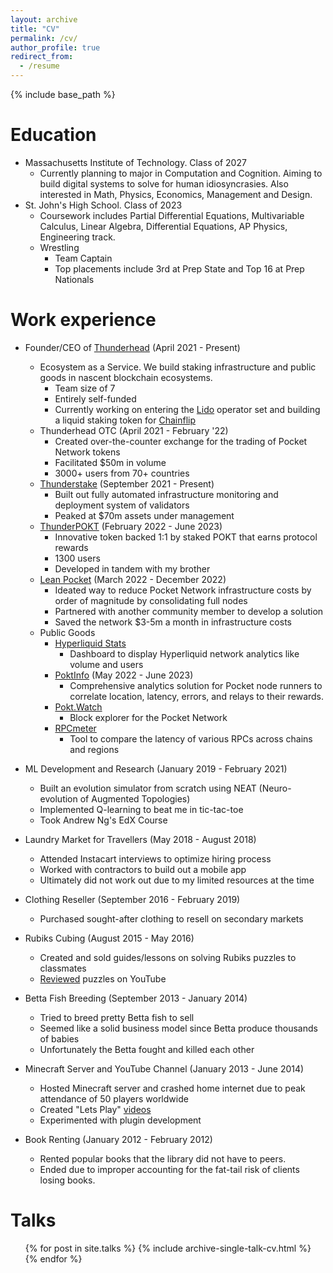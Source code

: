 ```yaml
---
layout: archive
title: "CV"
permalink: /cv/
author_profile: true
redirect_from:
  - /resume
---
```


{% include base_path %}

Education
======
* Massachusetts Institute of Technology. Class of 2027
  * Currently planning to major in Computation and Cognition. Aiming to build digital systems to solve for human idiosyncrasies. Also interested in Math, Physics, Economics, Management and Design. 
* St. John's High School. Class of 2023
  * Coursework includes Partial Differential Equations, Multivariable Calculus, Linear Algebra, Differential Equations, AP Physics, Engineering track.
  * Wrestling
    * Team Captain
    * Top placements include 3rd at Prep State and Top 16 at Prep Nationals

Work experience
======
* Founder/CEO of [Thunderhead](https://thunderhead.xyz) (April 2021 - Present)
  * Ecosystem as a Service. We build staking infrastructure and public goods in nascent blockchain ecosystems. 
    * Team size of 7
    * Entirely self-funded
    * Currently working on entering the [Lido](https://lido.fi) operator set and building a liquid staking token for [Chainflip](https://chainflip.io)
  * Thunderhead OTC (April 2021 - February '22)
    * Created over-the-counter exchange for the trading of Pocket Network tokens
    * Facilitated $50m in volume
    * 3000+ users from 70+ countries
  * [Thunderstake](https://thunderstake.io) (September 2021 - Present)
    * Built out fully automated infrastructure monitoring and deployment system of validators
    * Peaked at $70m assets under management
  * [ThunderPOKT](https://thunderpokt.fi) (February 2022 - June 2023)
    * Innovative token backed 1:1 by staked POKT that earns protocol rewards
    * 1300 users
    * Developed in tandem with my brother
  * [Lean Pocket](https://leanpocket.xyz) (March 2022 - December 2022)
    * Ideated way to reduce Pocket Network infrastructure costs by order of magnitude by consolidating full nodes
    * Partnered with another community member to develop a solution
    * Saved the network $3-5m a month in infrastructure costs 
  * Public Goods
    * [Hyperliquid Stats](https://hyperliquid.thunderhead.xyz)
      * Dashboard to display Hyperliquid network analytics like volume and users
    * [PoktInfo](https://pokt.info) (May 2022 - June 2023)
      * Comprehensive analytics solution for Pocket node runners to correlate location, latency, errors, and relays to their rewards.
    * [Pokt.Watch](https://pokt.watch)
      * Block explorer for the Pocket Network
    * [RPCmeter](https://beta.rpcmeter.io)
      * Tool to compare the latency of various RPCs across chains and regions

* ML Development and Research (January 2019 - February 2021)
  * Built an evolution simulator from scratch using NEAT (Neuro-evolution of Augmented Topologies)
  * Implemented Q-learning to beat me in tic-tac-toe
  * Took Andrew Ng's EdX Course

* Laundry Market for Travellers (May 2018 - August 2018)
  * Attended Instacart interviews to optimize hiring process
  * Worked with contractors to build out a mobile app
  * Ultimately did not work out due to my limited resources at the time

* Clothing Reseller (September 2016 - February 2019)
  * Purchased sought-after clothing to resell on secondary markets 

* Rubiks Cubing (August 2015 - May 2016)
  * Created and sold guides/lessons on solving Rubiks puzzles to classmates
  * [Reviewed](https://www.youtube.com/watch?v=hluW--MSYI0) puzzles on YouTube

* Betta Fish Breeding (September 2013 - January 2014)
  * Tried to breed pretty Betta fish to sell
  * Seemed like a solid business model since Betta produce thousands of babies
  * Unfortunately the Betta fought and killed each other

* Minecraft Server and YouTube Channel (January 2013 - June 2014)
  * Hosted Minecraft server and crashed home internet due to peak attendance of 50 players worldwide
  * Created "Lets Play" [videos](https://www.youtube.com/watch?v=fcRw0GHsoBg)
  * Experimented with plugin development

* Book Renting (January 2012 - February 2012)
  * Rented popular books that the library did not have to peers. 
  * Ended due to improper accounting for the fat-tail risk of clients losing books. 

Talks
======
  <ul>{% for post in site.talks %}
    {% include archive-single-talk-cv.html %}
  {% endfor %}</ul>
  

<!-- Skills
======
* Skill 1
* Skill 2
  * Sub-skill 2.1
  * Sub-skill 2.2
  * Sub-skill 2.3
* Skill 3 -->

<!-- Publications
======
  <ul>{% for post in site.publications %}
    {% include archive-single-cv.html %}
  {% endfor %}</ul>
   -->

  
<!-- Teaching
======
  <ul>{% for post in site.teaching %}
    {% include archive-single-cv.html %}
  {% endfor %}</ul> -->
  
<!-- Service and leadership
======
* Currently signed in to 43 different slack teams -->
